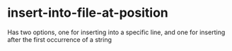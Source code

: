 # insert-into-file-at-position
Has two options, one for inserting into a specific line, and one for inserting after the first occurrence of a string
